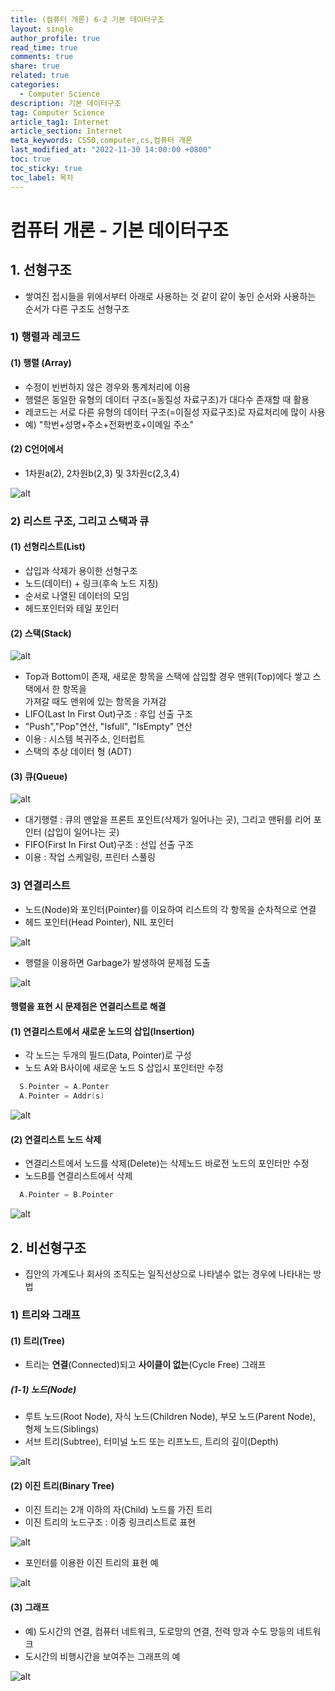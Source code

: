 ```yaml
---
title: (컴퓨터 개론) 6-2 기본 데이터구조
layout: single
author_profile: true
read_time: true
comments: true
share: true
related: true
categories:
  - Computer Science
description: 기본 데이터구조
tag: Computer Science
article_tag1: Internet
article_section: Internet
meta_keywords: CS50,computer,cs,컴퓨터 개론
last_modified_at: "2022-11-30 14:00:00 +0800"
toc: true
toc_sticky: true
toc_label: 목차
---
```


# 컴퓨터 개론 - 기본 데이터구조

## 1. 선형구조

- 쌓여진 접시들을 위에서부터 아래로 사용하는 것 같이 같이 놓인 순서와 사용하는 순서가 다른 구조도 선형구조

### 1) 행렬과 레코드

#### (1) 행렬 (Array)

- 수정이 빈번하지 않은 경우와 통계처리에 이용
- 행렬은 동일한 유형의 데이터 구조(=동질성 자료구조)가 대다수 존재할 때 활용
- 레코드는 서로 다른 유형의 데이터 구조(=이질성 자료구조)로 자료처리에 많이 사용
- 예) "학번+성명+주소+전화번호+이메일 주소"

#### (2) C언어에서

- 1차원a(2), 2차원b(2,3) 및 3차원c(2,3,4)

![alt](/assets/images/post/ComputerStudy/316.png)

### 2) 리스트 구조, 그리고 스택과 큐

#### (1) 선형리스트(List)

- 삽입과 삭제가 용이한 선형구조
- 노드(데이터) + 링크(후속 노드 지칭)
- 순서로 나열된 데이터의 모임
- 헤드포인터와 테일 포인터

#### (2) 스택(Stack)

![alt](/assets/images/post/ComputerStudy/317.png)

- Top과 Bottom이 존재, 새로운 항목을 스택에 삽입할 경우 맨위(Top)에다 쌓고 스택에서 한 항목을  
  가져갈 때도 맨위에 있는 항목을 가져감
- LIFO(Last In First Out)구조 : 후입 선출 구조
- "Push","Pop"연산, "Isfull", "IsEmpty" 연산
- 이용 : 시스템 복귀주소, 인터럽트
- 스택의 추상 데이터 형 (ADT)

#### (3) 큐(Queue)

![alt](/assets/images/post/ComputerStudy/318.png)

- 대기행렬 : 큐의 맨앞을 프론트 포인트(삭제가 일어나는 곳), 그리고 맨뒤를 리어 포인터 (삽입이 일어나는 곳)
- FIFO(First In First Out)구조 : 선입 선출 구조
- 이용 : 작업 스케일링, 프린터 스풀링

### 3) 연결리스트

- 노드(Node)와 포인터(Pointer)를 이요하여 리스트의 각 항목을 순차적으로 연결
- 헤드 포인터(Head Pointer), NIL 포인터

![alt](/assets/images/post/ComputerStudy/319.png)

- 행렬을 이용하면 Garbage가 발생하여 문제점 도출

![alt](/assets/images/post/ComputerStudy/320.png)

#### 행렬을 표현 시 문제점은 연결리스트로 해결

#### (1) 연결리스트에서 새로운 노드의 삽입(Insertion)

- 각 노드는 두개의 필드(Data, Pointer)로 구성
- 노드 A와 B사이에 새로운 노드 S 삽입시 포인터만 수정

```c
  S.Pointer = A.Ponter
  A.Pointer = Addr(s)
```

![alt](/assets/images/post/ComputerStudy/321.png)

#### (2) 연결리스트 노드 삭제

- 연결리스트에서 노드를 삭제(Delete)는 삭제노드 바로전 노드의 포인터만 수정
- 노드B를 연결리스트에서 삭제

```c
  A.Pointer = B.Pointer
```

![alt](/assets/images/post/ComputerStudy/322.png)

## 2. 비선형구조

- 집안의 가계도나 회사의 조직도는 일직선상으로 나타낼수 없는 경우에 나타내는 방법

### 1) 트리와 그래프

#### (1) 트리(Tree)

- 트리는 **연결**(Connected)되고 **사이클이 없는**(Cycle Free) 그래프

##### (1-1) 노드(Node)

- 루트 노드(Root Node), 자식 노드(Children Node), 부모 노드(Parent Node), 형제 노드(Siblings)
- 서브 트리(Subtree), 터미널 노드 또는 리프노드, 트리의 깊이(Depth)

![alt](/assets/images/post/ComputerStudy/323.png)

#### (2) 이진 트리(Binary Tree)

- 이진 트리는 2개 이하의 자(Child) 노드를 가진 트리
- 이진 트리의 노드구조 : 이중 링크리스트로 표현

![alt](/assets/images/post/ComputerStudy/324.png)

- 포인터를 이용한 이진 트리의 표현 예

![alt](/assets/images/post/ComputerStudy/325.png)

#### (3) 그래프

- 예) 도시간의 연결, 컴퓨터 네트워크, 도로망의 연결, 전력 망과 수도 망등의 네트워크
- 도시간의 비행시간을 보여주는 그래프의 예

![alt](/assets/images/post/ComputerStudy/326.png)
